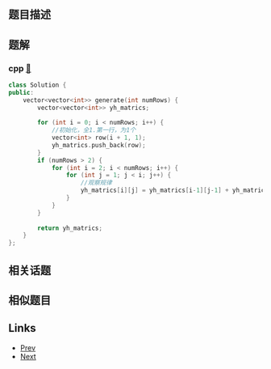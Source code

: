 
# [](https://leetcode-cn.com/problems/pascals-triangle)

## 题目描述



## 题解

### cpp [🔗](pascals-triangle.cpp) 
```cpp
class Solution {
public:
    vector<vector<int>> generate(int numRows) {
        vector<vector<int>> yh_matrics;
        
        for (int i = 0; i < numRows; i++) {
            //初始化，全1.第一行，为1个
            vector<int> row(i + 1, 1);
            yh_matrics.push_back(row);
        }
        if (numRows > 2) {
            for (int i = 2; i < numRows; i++) {
                for (int j = 1; j < i; j++) {
                    //观察规律
                    yh_matrics[i][j] = yh_matrics[i-1][j-1] + yh_matrics[i-1][j];
                }
            }
        }
        
        return yh_matrics;
    }
};
```


## 相关话题



## 相似题目



## Links

- [Prev](../populating-next-right-pointers-in-each-node-ii/README.md) 
- [Next](../triangle/README.md) 

